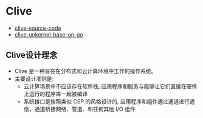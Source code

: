 # Clive 

- [clive-source-code](https://github.com/fjballest/clive)
- [clive-unkernel-base-on-go](https://lsub.org/clive/)

## Clive设计理念

- Clive 是一种旨在在分布式和云计算环境中工作的操作系统。
- 主要设计准则是: 
  - 云计算场景中不应该存在软件栈, 应用程序和服务与能够让它们直接在硬件上运行的程序库一起被编译
  - 系统接口是按照类似 CSP 的风格设计的, 应用程序和组件通过通道进行通信，通道桥接网络、管道、和任何其他 I/O 组件